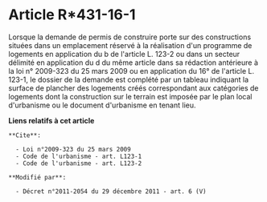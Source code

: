 # Article R*431-16-1

Lorsque la demande de permis de construire porte sur des constructions situées dans un emplacement réservé à la réalisation
d'un programme de logements en application du b de l'article L. 123-2 ou dans un secteur délimité en application du d du même
article dans sa rédaction antérieure à la loi n° 2009-323 du 25 mars 2009 ou en application du 16° de l'article L. 123-1, le
dossier de la demande est complété par un tableau indiquant la surface de plancher  des logements créés correspondant aux
catégories de logements dont la construction sur le terrain est imposée par le plan local d'urbanisme ou le document
d'urbanisme en tenant lieu.

**Liens relatifs à cet article**

	**Cite**:

	  - Loi n°2009-323 du 25 mars 2009
	  - Code de l'urbanisme - art. L123-1
	  - Code de l'urbanisme - art. L123-2

	**Modifié par**:

	  - Décret n°2011-2054 du 29 décembre 2011 - art. 6 (V)
